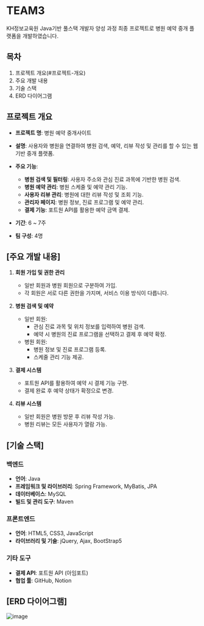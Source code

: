 # TEAM3
 KH정보교육원 Java기반 풀스택 개발자 양성 과정 최종 프로젝트로
병원 예약 중개 플랫폼을 개발하였습니다.

## 목차
1. 프로젝트 개요(#프로젝트-개요)
2. 주요 개발 내용
3. 기술 스택 		
4. ERD 다이어그램

## 프로젝트 개요
- **프로젝트 명**: 병원 예약 중개사이트
- **설명**: 
  사용자와 병원을 연결하여 병원 검색, 예약, 리뷰 작성 및 관리를 할 수 있는 웹 기반 중개 플랫폼.
- **주요 기능**:
  - **병원 검색 및 필터링**: 사용자 주소와 관심 진료 과목에 기반한 병원 검색.
  - **병원 예약 관리**: 병원 스케줄 및 예약 관리 기능.
  - **사용자 리뷰 관리**: 병원에 대한 리뷰 작성 및 조회 기능.
  - **관리자 페이지**: 병원 정보, 진료 프로그램 및 예약 관리.
  - **결제 기능**: 포트원 API를 활용한 예약 금액 결제.

- **기간**: 6 ~ 7주  
- **팀 구성**: 4명

## [주요 개발 내용]
1. **회원 가입 및 권한 관리**
   - 일반 회원과 병원 회원으로 구분하여 가입.
   - 각 회원은 서로 다른 권한을 가지며, 서비스 이용 방식이 다릅니다.

2. **병원 검색 및 예약**
   - 일반 회원:
     - 관심 진료 과목 및 위치 정보를 입력하여 병원 검색.
     - 예약 시 병원의 진료 프로그램을 선택하고 결제 후 예약 확정.
   - 병원 회원:
     - 병원 정보 및 진료 프로그램 등록.
     - 스케줄 관리 기능 제공.

3. **결제 시스템**
   - 포트원 API를 활용하여 예약 시 결제 기능 구현.
   - 결제 완료 후 예약 상태가 확정으로 변경.

4. **리뷰 시스템**
   - 일반 회원은 병원 방문 후 리뷰 작성 가능.
   - 병원 리뷰는 모든 사용자가 열람 가능.

     

## [기술 스택]
### 백엔드
- **언어**: Java  
- **프레임워크 및 라이브러리**: Spring Framework, MyBatis, JPA  
- **데이터베이스**: MySQL
- **빌드 및 관리 도구**: Maven

### 프론트엔드
- **언어**: HTML5, CSS3, JavaScript  
- **라이브러리 및 기술**: jQuery, Ajax, BootStrap5  

### 기타 도구
- **결제 API**: 포트원 API (아임포트)  
- **협업 툴**: GitHub, Notion 

## [ERD 다이어그램]
![image](https://github.com/user-attachments/assets/a0c22b24-a0ce-4571-a60e-26beb27b5d11)


